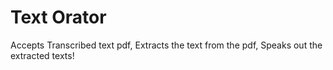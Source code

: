 # Text Orator
Accepts Transcribed text pdf, 
Extracts the text from the pdf, 
Speaks out the extracted texts!
